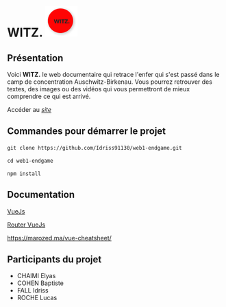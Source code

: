 # WITZ. <img src="/logowitz.png">

## Présentation

Voici **WITZ.** le web documentaire qui retrace l'enfer qui s'est passé dans le camp de concentration Auschwitz-Birkenau. Vous pourrez retrouver des textes, des images ou des vidéos qui vous permettront de mieux comprendre ce qui est arrivé.

Accéder au *[site](https://witz-documentaire.netlify.app)*

## Commandes pour démarrer le projet

```
git clone https://github.com/Idriss91130/web1-endgame.git
```
```
cd web1-endgame
```
```
npm install
```
## Documentation

[VueJs](https://vuejs.org/)

[Router VueJs](https://router.vuejs.org/)

https://marozed.ma/vue-cheatsheet/

## Participants du projet

- CHAIMI Elyas
- COHEN Baptiste
- FALL Idriss
- ROCHE Lucas
